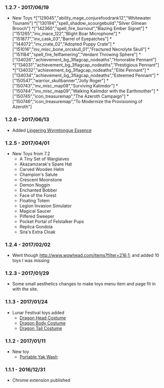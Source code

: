 ### 1.2.7 - 2017/06/19
* New Toys
  *["129045","ability_mage_conjurefoodrank12","Whitewater Tsunami"]
  *["130194","spell_shadow_scourgebuild","Silver Gilnean Brooch"]
  *["142360","spell_fire_burnout","Blazing Ember Signet"]
  *["151265","inv_mace_122","Blight Boar Microphone"]
  *["151877","inv_cask_03","Barrel of Eyepatches"]
  *["144072","inv_crate_02","Adopted Puppy Crate"]
  *["151016","inv_misc_bone_orcskull_01","Fractured Necrolyte Skull"]
  *["151184","spell_fire_felflamering","Verdant Throwing Sphere"]
  *["134026","achievement_bg_3flagcap_nodeaths","Honorable Pennant"]
  *["134031","achievement_bg_3flagcap_nodeaths","Prestigious Pennant"]
  *["134032","achievement_bg_3flagcap_nodeaths","Elite Pennant"]
  *["134034","achievement_bg_3flagcap_nodeaths","Esteemed Pennant"]
  *["150547","warrior_skullbanner","Jolly Roger"]
  *["150743","inv_misc_map09","Surviving Kalimdor"]
  *["150744","inv_misc_map09","Walking Kalimdor with the Earthmother"]
  *["150745","icon_treasuremap","The Azeroth Campaign"]
  *["150746","icon_treasuremap","To Modernize the Provisioning of Azeroth"]


### 1.2.6 - 2017/06/13
* Added [Lingering Wyrmtongue Essence](http://www.wowhead.com/item=142452/lingering-wyrmtongue-essence)

### 1.2.5 - 2017/04/01
* New Toys from 7.2
  * A Tiny Set of Warglaives
  * Akazamzarak's Spare Hat
  * Carved Wooden Helm
  * Champion's Salute
  * Crescent Moonstone
  * Demon Noggin
  * Enchanted Bobber
  * Face of the Forest
  * Floating Totem
  * Legion Invasion Simulator
  * Magical Saucer
  * Pilfered Sweeper
  * Pocket Portal of Felstalker Pups
  * Replica Gondola
  * Sira's Extra Cloak


### 1.2.4 - 2017/02/02
* Went though http://www.wowhead.com/items?filter=216;1; and added 10 toys I was missing


### 1.2.3 - 2017/01/29
* Some small aesthetics changes to make toys menu item and page fit in with the site.


### 1.1.3 - 2017/01/24
* Lunar Festival toys added
  * [Dragon Head Costume](http://www.wowhead.com/item=143827/dragon-head-costume)
  * [Dragon Body Costume](http://www.wowhead.com/item=143828/dragon-body-costume)
  * [Dragon Tail Costume](http://www.wowhead.com/item=143829/dragon-tail-costume)


### 1.1.2 - 2017/01/11
* New toy
  * [Portable Yak Wash](http://www.wowhead.com/item=144393/portable-yak-wash)


### 1.1.1 - 2016/12/31
* Chrome extension published
